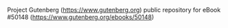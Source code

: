 Project Gutenberg (https://www.gutenberg.org) public repository for eBook #50148 (https://www.gutenberg.org/ebooks/50148)
